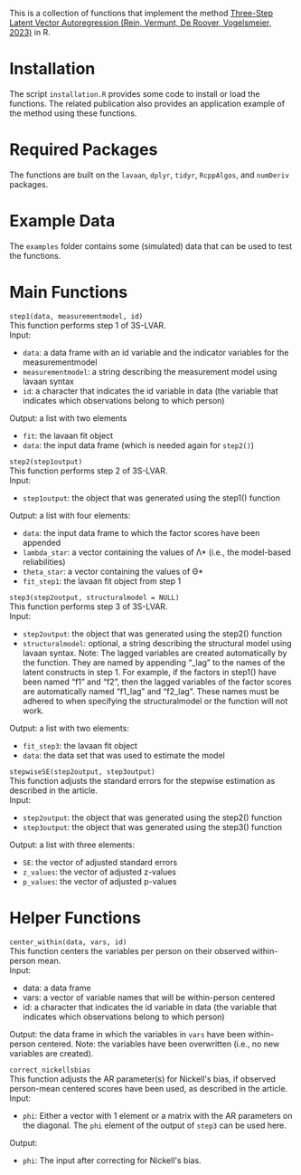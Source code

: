 This is a collection of functions that implement the method [Three-Step Latent Vector Autoregression (Rein, Vermunt, De Roover, Vogelsmeier, 2023)](https://osf.io/preprints/psyarxiv/a2muk) in R.

# Installation
The script `installation.R` provides some code to install or load the functions. 
The related publication also provides an application example of the method using these functions.

# Required Packages
The functions are built on the `lavaan`, `dplyr`, `tidyr`, `RcppAlgos`, and `numDeriv` packages.

# Example Data
The `examples` folder contains some (simulated) data that can be used to test the functions.

# Main Functions
`step1(data, measurementmodel, id)`  
This function performs step 1 of 3S-LVAR.  
Input:
-	`data`: a data frame with an id variable and the indicator variables for the measurementmodel
-	`measurementmodel`: a string describing the measurement model using lavaan syntax
-	`id`: a character that indicates the id variable in data (the variable that indicates which observations belong to which person)

Output: a list with two elements
-	`fit`: the lavaan fit object
-	`data`: the input data frame (which is needed again for `step2()`)

`step2(step1output)`  
This function performs step 2 of 3S-LVAR.  
Input:
-	`step1output`: the object that was generated using the step1() function

Output: a list with four elements:
-	`data`: the input data frame to which the factor scores have been appended
-	`lambda_star`: a vector containing the values of Λ* (i.e., the model-based reliabilities)
-	`theta_star`: a vector containing the values of Θ*
-	`fit_step1`: the lavaan fit object from step 1

`step3(step2output, structuralmodel = NULL)`  
This function performs step 3 of 3S-LVAR.  
Input:
-	`step2output`: the object that was generated using the step2() function
-	`structuralmodel`: optional, a string describing the structural model using lavaan syntax. Note: The lagged variables are created automatically by the function. They are named by appending “_lag” to the names of the latent constructs in step 1. For example, if the factors in step1() have been named “f1” and “f2”, then the lagged variables of the factor scores are automatically named “f1_lag” and “f2_lag”. These names must be adhered to when specifying the structuralmodel or the function will not work.

Output: a list with two elements:
-	`fit_step3`: the lavaan fit object
-	`data`: the data set that was used to estimate the model

`stepwiseSE(step2output, step3output)`  
This function adjusts the standard errors for the stepwise estimation as described in the article.  
Input:
-	`step2output`: the object that was generated using the step2() function
-	`step3output`: the object that was generated using the step3() function

Output: a list with three elements:
-	`SE`: the vector of adjusted standard errors
-	`z_values`: the vector of adjusted z-values
-	`p_values`: the vector of adjusted p-values

# Helper Functions
`center_within(data, vars, id)`  
This function centers the variables per person on their observed within-person mean.  
Input:
-	data: a data frame
-	vars: a vector of variable names that will be within-person centered
-	id: a character that indicates the id variable in data (the variable that indicates which observations belong to which person)

Output: the data frame in which the variables in `vars` have been within-person centered. Note: the variables have been overwritten (i.e., no new variables are created).

`correct_nickellsbias`  
This function adjusts the AR parameter(s) for Nickell's bias, if observed person-mean centered scores have been used, as described in the article.  
Input:
- `phi`: Either a vector with 1 element or a matrix with the AR parameters on the diagonal. The `phi` element of the output of `step3` can be used here.

Output:
- `phi`: The input after correcting for Nickell's bias.


